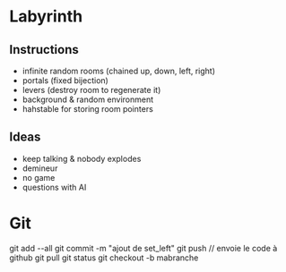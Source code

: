 # Labyrinth

## Instructions 
- infinite random rooms (chained up, down, left, right)
- portals (fixed bijection)
- levers (destroy room to regenerate it)
- background & random environment
- hahstable for storing room pointers

## Ideas
- keep talking & nobody explodes
- demineur
- no game
- questions with AI

# Git
git add --all
git commit -m "ajout de set_left"
git push // envoie le code à github
git pull
git status
git checkout -b mabranche
